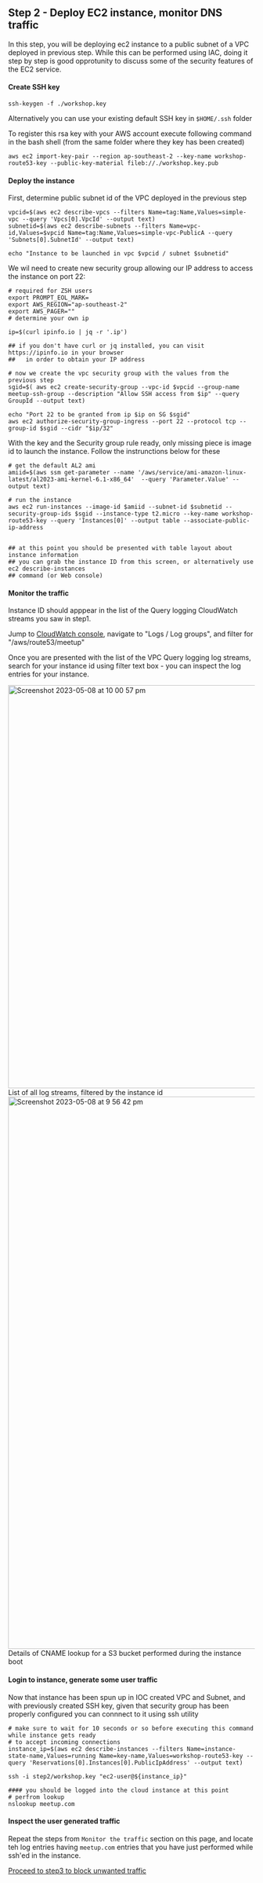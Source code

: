 ## Step 2 - Deploy EC2 instance, monitor DNS traffic

In this step, you will be deploying ec2 instance to a public subnet of a VPC 
deployed in previous step. While this can be performed using IAC, doing it
step by step is good opprotunity to discuss some of the security features
of the EC2 service. 

#### Create SSH key

```
ssh-keygen -f ./workshop.key
```

Alternatively you can use your existing default SSH key in `$HOME/.ssh` folder 

To register this rsa key with your AWS account execute following command 
in the bash shell (from the same folder where they key has been created)

```
aws ec2 import-key-pair --region ap-southeast-2 --key-name workshop-route53-key --public-key-material fileb://./workshop.key.pub
```

#### Deploy the instance

First, determine public subnet id of the VPC deployed in the previous step


```
vpcid=$(aws ec2 describe-vpcs --filters Name=tag:Name,Values=simple-vpc --query 'Vpcs[0].VpcId' --output text) 
subnetid=$(aws ec2 describe-subnets --filters Name=vpc-id,Values=$vpcid Name=tag:Name,Values=simple-vpc-PublicA --query 'Subnets[0].SubnetId' --output text)

echo "Instance to be launched in vpc $vpcid / subnet $subnetid"
```

We wil need to create new security group allowing our IP address to access the instance on port 22:


```
# required for ZSH users
export PROMPT_EOL_MARK=
export AWS_REGION="ap-southeast-2"
export AWS_PAGER=""
# determine your own ip

ip=$(curl ipinfo.io | jq -r '.ip')

## if you don't have curl or jq installed, you can visit https://ipinfo.io in your browser
##   in order to obtain your IP address 

# now we create the vpc security group with the values from the previous step
sgid=$( aws ec2 create-security-group --vpc-id $vpcid --group-name meetup-ssh-group --description "Allow SSH access from $ip" --query GroupId --output text)

echo "Port 22 to be granted from ip $ip on SG $sgid"
aws ec2 authorize-security-group-ingress --port 22 --protocol tcp --group-id $sgid --cidr "$ip/32"
```


With the key and the Security group rule ready, only missing piece is image id to launch the instance. 
Follow the instrunctions below for these 


```
# get the default AL2 ami 
amiid=$(aws ssm get-parameter --name '/aws/service/ami-amazon-linux-latest/al2023-ami-kernel-6.1-x86_64'  --query 'Parameter.Value' --output text)

# run the instance
aws ec2 run-instances --image-id $amiid --subnet-id $subnetid --security-group-ids $sgid --instance-type t2.micro --key-name workshop-route53-key --query 'Instances[0]' --output table --associate-public-ip-address


## at this point you should be presented with table layout about instance information
## you can grab the instance ID from this screen, or alternatively use ec2 describe-instances 
## command (or Web console)
```



#### Monitor the traffic

Instance ID should apppear in the list of the Query logging CloudWatch streams you saw in step1. 

Jump to [CloudWatch console](https://ap-southeast-2.console.aws.amazon.com/cloudwatch/home?region=ap-southeast-2#home), navigate to "Logs / Log groups", and filter for "/aws/route53/meetup"

Once you are presented with the list of the VPC Query logging log streams, search for your instance id
using filter text box - you can inspect the log entries for your instance. 

<img width="821" alt="Screenshot 2023-05-08 at 10 00 57 pm" src="https://user-images.githubusercontent.com/1170273/236818694-f1c1a6d0-ff18-49c2-9df8-ab66fd9c1f1b.png">
List of all log streams, filtered by the instance id

<img width="1125" alt="Screenshot 2023-05-08 at 9 56 42 pm" src="https://user-images.githubusercontent.com/1170273/236818720-637341a0-74b0-47a4-9245-6ccc5a155c5f.png">
Details of CNAME lookup for a S3 bucket performed during the instance boot





#### Login to instance, generate some user traffic 

Now that instance has been spun up in IOC created VPC and Subnet, and with previously created
SSH key, given that security group has been properly configured you can connnect to it using 
ssh utility

```
# make sure to wait for 10 seconds or so before executing this command while instance gets ready 
# to accept incoming connections
instance_ip=$(aws ec2 describe-instances --filters Name=instance-state-name,Values=running Name=key-name,Values=workshop-route53-key --query 'Reservations[0].Instances[0].PublicIpAddress' --output text)

ssh -i step2/workshop.key "ec2-user@${instance_ip}" 

#### you should be logged into the cloud instance at this point
# perfrom lookup 
nslookup meetup.com
```

#### Inspect the user generated traffic

Repeat the steps from `Monitor the traffic` section on this page, and locate teh log entries 
having `meetup.com` entries that you have just performed while ssh'ed in the instance. 


[Proceed to step3 to block unwanted traffic](../step3/README.md)